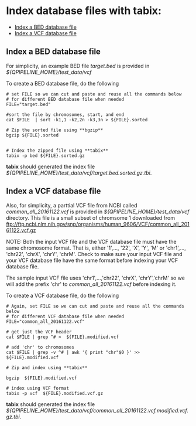 

# Index database files with **tabix**:
* [Index a BED database file](#index-a-bed-database-file)
* [Index a VCF database file](#index-a-vcf-database-file)


## Index a BED database file
For simplicity, an example BED file _target.bed_ is provided in _${QPIPELINE_HOME}/test_data/vcf_ 

To create a BED database file, do the following
```
# set FILE so we can cut and paste and reuse all the commands below 
# for different BED database file when needed 
FILE="target.bed"

#sort the file by chromosomes, start, and end
cat $FILE  | sort -k1,1 -k2,2n -k3,3n > ${FILE}.sorted

# Zip the sorted file using **bgzip** 
bgzip ${FILE}.sorted


# Index the zipped file using **tabix** 
tabix -p bed ${FILE}.sorted.gz 
```
**tabix** should generated the index file _${QPIPELINE_HOME}/test_data/vcf/target.bed.sorted.gz.tbi_.


## Index a VCF database file 
Also, for simplicity, a parttial VCF file from NCBI called _common_all_20161122.vcf_ is provided in _${QPIPELINE_HOME}/test_data/vcf_ directory.  This file is a small subset of chromsome 1 downloaded from ftp://ftp.ncbi.nlm.nih.gov/snp/organisms/human_9606/VCF/common_all_20161122.vcf.gz

NOTE: Both the input VCF file and the VCF database file must have the same chromosome format. 
That is, either '1',..., '22', 'X', 'Y', 'M' or 'chr1',..., 'chr22', 'chrX', 'chrY', 'chrM'.  Check to make sure your input VCF file and your VCF database file have the same format before indexing your VCF database file.

The sample input VCF file uses 'chr1',...,'chr22', 'chrX', 'chrY','chrM' so we will add the prefix 'chr' to _common_all_20161122.vcf_ before indexing it.

To create a VCF database file, do the following
```
# Again, set FILE so we can cut and paste and reuse all the commands below 
# for different VCF database file when needed 
FILE="common_all_20161122.vcf"

# get just the VCF header
cat $FILE | grep ^# >  ${FILE}.modified.vcf

# add 'chr' to chromosomes
cat $FILE | grep -v ^# | awk '{ print "chr"$0 }' >> ${FILE}.modified.vcf

# Zip and index using **tabix**

bgzip  ${FILE}.modified.vcf

# index using VCF format 
tabix -p vcf  ${FILE}.modified.vcf.gz 
```
**tabix** should generated the index file _${QPIPELINE_HOME}/test_data/vcf/common_all_20161122.vcf.modified.vcf.gz.tbi_.


